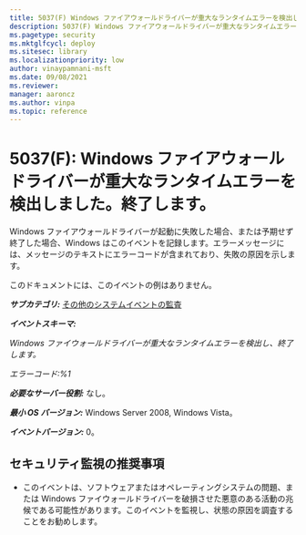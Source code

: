 ```yaml
---
title: 5037(F) Windows ファイアウォールドライバーが重大なランタイムエラーを検出しました。終了します。
description: 5037(F) Windows ファイアウォールドライバーが重大なランタイムエラーを検出しました。終了します。というセキュリティイベントについて説明します。
ms.pagetype: security
ms.mktglfcycl: deploy
ms.sitesec: library
ms.localizationpriority: low
author: vinaypamnani-msft
ms.date: 09/08/2021
ms.reviewer: 
manager: aaroncz
ms.author: vinpa
ms.topic: reference
---
```


# 5037(F): Windows ファイアウォールドライバーが重大なランタイムエラーを検出しました。終了します。

Windows ファイアウォールドライバーが起動に失敗した場合、または予期せず終了した場合、Windows はこのイベントを記録します。エラーメッセージには、メッセージのテキストにエラーコードが含まれており、失敗の原因を示します。

このドキュメントには、このイベントの例はありません。

***サブカテゴリ:***&nbsp;[その他のシステムイベントの監査](audit-other-system-events.md)

***イベントスキーマ:***

*Windows ファイウォールドライバーが重大なランタイムエラーを検出し、終了します。*

*エラーコード:%1*

***必要なサーバー役割:*** なし。

***最小 OS バージョン:*** Windows Server 2008, Windows Vista。

***イベントバージョン:*** 0。

## セキュリティ監視の推奨事項

-   このイベントは、ソフトウェアまたはオペレーティングシステムの問題、または Windows ファイウォールドライバーを破損させた悪意のある活動の兆候である可能性があります。このイベントを監視し、状態の原因を調査することをお勧めします。
